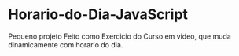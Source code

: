 # Horario-do-Dia-JavaScript
Pequeno projeto Feito como Exercicio do Curso em video, que muda dinamicamente com horario do dia.
